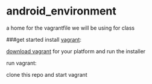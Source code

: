 # android_environment
a home for the vagrantfile we will be using for class

###get started
install [vagrant](https://docs.vagrantup.com/v2/):
 
  [download vagrant](http://www.vagrantup.com/downloads) for your platform and run the installer

run vagrant:

  clone this repo and start vagrant
